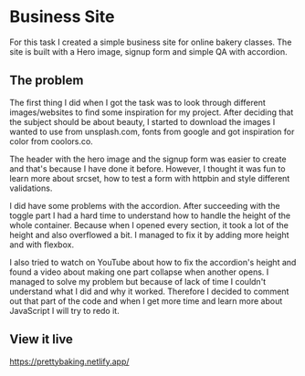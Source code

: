 # Business Site

For this task I created a simple business site for online bakery classes. The site is built with a Hero image, signup form and simple QA with accordion.  

## The problem

The first thing I did when I got the task was to look through different images/websites to find some inspiration for my project. After deciding that the subject should be about beauty, I started to download the images I wanted to use from unsplash.com, fonts from google and got inspiration for color from coolors.co.

The header with the hero image and the signup form was easier to create and that's because I have done it before. However, I thought it was fun to learn more about srcset, how to test a form with httpbin and style different validations. 

I did have some problems with the accordion. After succeeding with the toggle part I had a hard time to understand how to handle the height of the whole container. Because when I opened every section, it took a lot of the height and also overflowed a bit. I managed to fix it by adding more height and with flexbox. 

I also tried to watch on YouTube about how to fix the accordion's height and found a video about making one part collapse when another opens. I managed to solve my problem but because of lack of time I couldn't understand what I did and why it worked. Therefore I decided to comment out that part of the code and when I get more time and learn more about JavaScript I will try to redo it. 


## View it live
https://prettybaking.netlify.app/

